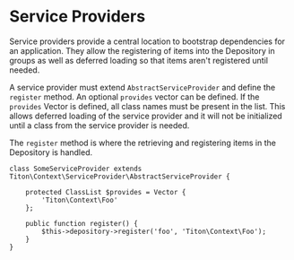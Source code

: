 # Service Providers #

Service providers provide a central location to bootstrap dependencies for an application. They allow the registering of
items into the Depository in groups as well as deferred loading so that items aren't registered until needed.

A service provider must extend `AbstractServiceProvider` and define the `register` method. An optional `provides` vector
can be defined. If the `provides` Vector is defined, all class names must be present in the list. This allows deferred
loading of the service provider and it will not be initialized until a class from the service provider is needed.

The `register` method is where the retrieving and registering items in the Depository is handled.

```hack
class SomeServiceProvider extends Titon\Context\ServiceProvider\AbstractServiceProvider {

    protected ClassList $provides = Vector {
        'Titon\Context\Foo'
    };

    public function register() {
        $this->depository->register('foo', 'Titon\Context\Foo');
    }
}
```
